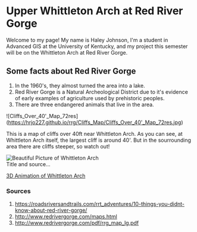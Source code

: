 <!-- Heading 1 -->
# Upper Whittleton Arch at Red River Gorge
<!-- Nice research 😀 -->

<!-- First paragraph -->
Welcome to my page! My name is Haley Johnson, I'm a student in Advanced GIS at the University of Kentucky, and my project this semester will be on the Whittleton Arch at Red River Gorge. 

<!-- Heading 2 -->
## Some facts about Red River Gorge

<!-- Ordered list -->
1. In the 1960's, they almost turned the area into a lake.
2. Red River Gorge is a Natural Archeological District due to it's evidence of early examples of agriculture used by prehistoric peoples.
3. There are three endangered animals that live in the area. <!-- Tell me more! Which ones? -->

<!-- Link to web page -->
![Cliffs_Over_40'_Map_72res] (https://hrjo227.github.io/rrg/Cliffs_Map/Cliffs_Over_40'_Map_72res.jpg)

This is a map of cliffs over 40ft near Whittleton Arch. As you can see, at Whittleton Arch itself, the largest cliff is around 40'. But in the sourrounding area there are cliffs steeper, so watch out!
<!-- Display PNG image from a different server. Notice the exclamation mark ! -->
![Beautiful Picture of Whittleton Arch](https://i1.wp.com/slucherville.com/wp-content/uploads/2017/02/Whittleton-Arch.jpg?fit=710%2C473)    
Title and source...

[3D Animation of Whittleton Arch](https://youtu.be/0loMpPSWhsk)

<!-- 
    This is a comment. The above line grabs a PNG from a URL and will display it as an image. The "Become Happy" text inside the brackets is called an Alt property and is used in case the image is corrupted or for browsers that don't display images (they exist). 
-->

<!-- Heading 3 -->
### Sources
1. https://roadsriversandtrails.com/rrt_adventures/10-things-you-didnt-know-about-red-river-gorge/
2. http://www.redrivergorge.com/maps.html
3. http://www.redrivergorge.com/pdf/rrg_map_lg.pdf
